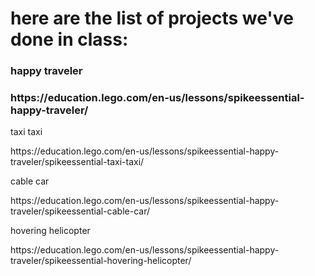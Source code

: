 <h1>here are the list of projects we've done in class:</h1>
<h3>happy traveler</h3>
<h3>https://education.lego.com/en-us/lessons/spikeessential-happy-traveler/</h3>
<p>taxi taxi</p>
<p>https://education.lego.com/en-us/lessons/spikeessential-happy-traveler/spikeessential-taxi-taxi/</p>
<p>cable car</p>
<p>https://education.lego.com/en-us/lessons/spikeessential-happy-traveler/spikeessential-cable-car/</p>
<p>hovering helicopter</p>
<p>https://education.lego.com/en-us/lessons/spikeessential-happy-traveler/spikeessential-hovering-helicopter/</p>
